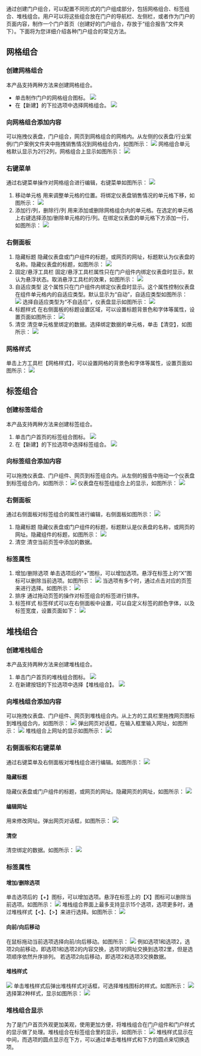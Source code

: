 通过创建门户组合，可以配置不同形式的门户组成部分，包括网格组合、标签组合、堆栈组合。用户可以将这些组合放在门户的导航栏、左侧栏，或者作为门户的页面内容，制作一个门户首页（创建好的门户组合，存放于“组合报告”文件夹下）。下面将为您详细介绍各种门户组合的常见方法。

## 网格组合
### 创建网格组合
本产品支持两种方法来创建网格组合。 
- 单击制作门户的网格组合图标。
![](https://main.qcloudimg.com/raw/e84f2d8ce0aba584d004f27fcbbe7c03.png)
- 在【新建】的下拉选项中选择网格组合。
![](https://main.qcloudimg.com/raw/6257b56c90fcf72db9931780f7076a0f.png)

### 向网格组合添加内容
可以拖拽仪表盘，门户组合，网页到网格组合的网格内。从左侧的仪表盘/行业案例/门户案例文件夹中拖拽销售情况到网格组合内，如图所示：
![](https://main.qcloudimg.com/raw/24c0a7fdb7441626f5b2d2c1b13b10df.png)
网格组合单元格默认显示为2行2列，网格组合上显示如图所示：
![](https://main.qcloudimg.com/raw/557571a08bc49eed6d6dd33dae114da3.png)

### 右键菜单
通过右键菜单操作对网格组合进行编辑，右键菜单如图所示：
![](https://main.qcloudimg.com/raw/70a4f28186954ddbcd3a210c444fa006.png)
1. 移动单元格
用来调整单元格的位置。将绑定仪表盘销售情况的单元格下移，如图所示：
![](https://main.qcloudimg.com/raw/36ebfadac9739e465dec4dfae31cc195.png)
2. 添加行/列，删除行/列
用来添加或删除网格组合内的单元格。在选定的单元格上右键选择添加/删除单元格的行/列。在绑定仪表盘的单元格下方添加一行，如图所示：
![](https://main.qcloudimg.com/raw/1861979665f17a4e17cb89f839d8a5b6.png)

### 右侧面板
1. 隐藏标题
隐藏仪表盘或门户组件的标题，或网页的网址，标题默认为仪表盘的名称。隐藏仪表盘的标题，如图所示：
![](https://main.qcloudimg.com/raw/6cdb5a09f2e7dd5a59834d2c4b501355.png)
2. 固定/悬浮工具栏
固定/悬浮工具栏属性只在门户组件内绑定仪表盘时显示，默认为悬浮状态。取消悬浮工具栏的效果，如图所示：
![](https://main.qcloudimg.com/raw/1230e53a76527e52e89b6bdef17690b0.png)
3. 自适应类型
这个属性只在门户组件内绑定仪表盘时显示。这个属性控制仪表盘在组件单元格内的自适应类型。默认显示为“自动”，自适应类型如图所示：
![](https://main.qcloudimg.com/raw/492600e727b5dfdce0fb54a798f17525.png)
选择自适应类型为“不自适应”，仪表盘显示如图所示：
![](https://main.qcloudimg.com/raw/3fb3fe4a32c8120e3ead0c43acd10468.png)
4. 标题样式
在右侧面板的标题设置区域，可以设置标题背景色和字体等属性，设置页面如图所示：
![](https://main.qcloudimg.com/raw/df7034ff78f48f61cfddc6045400326d.png)
5. 清空
清空单元格里绑定的数据。选择绑定数据的单元格，单击【清空】，如图所示：
![](https://main.qcloudimg.com/raw/e4f4cd70d2fede8a13d0bee98fb446ff.png)

### 网格样式
单击上方工具栏【网格样式】，可以设置网格的背景色和字体等属性，设置页面如图所示：
![](https://main.qcloudimg.com/raw/fbf8128c128ee9c9dcd54a1b21e9427d.png)

## 标签组合
### 创建标签组合
本产品支持两种方法来创建标签组合。
1. 单击门户首页的标签组合图标。
![](https://main.qcloudimg.com/raw/69fb214028ee0b548b7eb979b314924c.png)
2. 在【新建】的下拉选项中选择标签组合。
![](https://main.qcloudimg.com/raw/1cc1f9246a1dc4a94df04675fa21ad82.png)

### 向标签组合添加内容
可以拖拽仪表盘、门户组件、网页到标签组合内。从左侧的报告中拖动一个仪表盘到标签组合内，如图所示：
![](https://main.qcloudimg.com/raw/e5064a6ae9321865f5f0fdde727c838b.png)
仪表盘在标签组组合上的显示，如图所示：
![](https://main.qcloudimg.com/raw/5c741058d96a885fd291abd248622822.png)

### 右侧面板
通过右侧面板对标签组合的属性进行编辑，右侧面板如图所示：
![](https://main.qcloudimg.com/raw/1c2af1ab13dfb29a5dcfc7e2ba0fe1f4.png)
1. 隐藏标题
隐藏仪表盘或门户组件的标题，标题默认是仪表盘的名称，或网页的网址。隐藏组件的标题，如图所示：
![](https://main.qcloudimg.com/raw/afd11947c219b01fcaf87ff3578c1a75.png)
2. 清空
清空当前页签中添加的数据。

### 标签属性
1. 增加/删除选项
单击选项后的“+”图标，可以增加选项。悬浮在标签上的“X”图标可以删除当前选项。如图所示：
![](https://main.qcloudimg.com/raw/152aff415f889b9681e2301d38469cc2.png)
当选项有多个时，通过点击对应的页签来进行选择。如图所示：
![](https://main.qcloudimg.com/raw/58e8f780ebe4558692453783dde9d5d2.png)
2. 排序
通过拖动页签的操作对标签组合的标签进行排序。
3. 标签样式
标签样式可以在右侧面板中设置，可以自定义标签的颜色字体，以及标签宽度，设置页面如下：
![](https://main.qcloudimg.com/raw/56413c5538d57903da28ff59e2eac6b0.png)

## 堆栈组合
### 创建堆栈组合
本产品支持两种方法来创建堆栈组合。 
1. 单击门户首页的堆栈组合图标。
![](https://main.qcloudimg.com/raw/4a45e433fc59ae3849570dbbfaa4ad53.png)
2. 在新建按钮的下拉选项中选择【堆栈组合】。
![](https://main.qcloudimg.com/raw/50b22e687da6c874c0d784adff47327f.png)

### 向堆栈组合添加内容
可以拖拽仪表盘、门户组件、网页到堆栈组合内。从上方的工具栏里拖拽网页图标到堆栈组合内，如图所示：
![](https://main.qcloudimg.com/raw/0b911fcf29eb326bf7cc91998d6330e1.png)
弹出网页对话框，在输入框里输入网址，如图所示：
![](https://main.qcloudimg.com/raw/01cd56466ce5079d915c5bfcf6ca20b9.png)
堆栈组合上网址的显示如图所示：
![](https://main.qcloudimg.com/raw/c699245d9ed15c7c1e4dec7e83c1bc4d.png)

### 右侧面板和右键菜单
通过右键菜单及右侧面板对堆栈组合进行编辑。如图所示：
![](https://main.qcloudimg.com/raw/f873fa8bb6b415264b3755faaef2e6f8.png)

####  隐藏标题
隐藏仪表盘或门户组件的标题，或网页的网址。隐藏网页的网址，如图所示：
![](https://main.qcloudimg.com/raw/14d13356f301ae39fa3aea1d076bf85a.png)

#### 编辑网址
用来修改网址。弹出网页对话框，如图所示：
![](https://main.qcloudimg.com/raw/0bf921aca3a9854f93dde25cac1f7e90.png)

#### 清空
清空绑定的数据。如图所示：
![](https://main.qcloudimg.com/raw/41fec387e70b3b270ad55d865b57b541.png)

### 标签属性
#### 增加/删除选项
单击选项后的【+】图标，可以增加选项。悬浮在标签上的【X】图标可以删除当前选项。如图所示：
![](https://main.qcloudimg.com/raw/4f47f1b0a4d302933cad3179d664d888.png)
堆栈组合界面上最多支持显示15个选项，选项更多时，通过堆栈样式【<】、【>】来进行选择。如图所示：
![](https://main.qcloudimg.com/raw/74fb20f4ef00651b9402ad392d7d466a.png)

#### 向前/向后移动
在鼠标拖动当前选项选择向前/向后移动。如图所示：
![](https://main.qcloudimg.com/raw/be7233dbb309afa5fde39e8d423d2f7c.png)
例如选项1和选项2，选项2向前移动，即选项1和选项2的内容交换，选项1的网址交换到选项2里，但是选项顺序依然升序排列。
若选项2向后移动，即选项2和选项3交换数据。

#### 堆栈样式
![](https://main.qcloudimg.com/raw/6b52c30c5deac57e0b189034b78e8191.png)
单击堆栈样式后弹出堆栈样式对话框，可选择堆栈图标的样式。如图所示：
![](https://main.qcloudimg.com/raw/11a07f7cb30746534dff6bd16fa7ff99.png)
选择第2种样式，显示如图所示：
![](https://main.qcloudimg.com/raw/6d580efd67b3f9a1246c96412055da30.png)

### 堆栈组合显示
为了是门户首页外观更加美观，使用更加方便，将堆栈组合在门户组件和门户样式的显示做了处理。堆栈组合在标签组合里的显示，如图所示：
![](https://main.qcloudimg.com/raw/938f4b5e38ff79cc90e0bf1026cf6567.png)
堆栈样式显示在中间，而选项的圆点显示在下方，可以通过单击堆栈样式和下方的圆点来切换选项。
